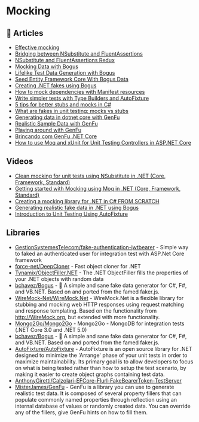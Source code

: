 # Mocking

## 📝 Articles

- [Effective mocking](https://cezarypiatek.github.io/post/effective-mocking/)
- [Bridging between NSubstitute and FluentAssertions](https://www.neovolve.com/2014/10/07/bridging-between-nsubstitute-and-fluentassertions/)
- [NSubstitute and FluentAssertions Redux](https://www.neovolve.com/2021/04/25/nsubstitute-and-fluentassertions-redux/)
- [Mocking Data with Bogus](https://dev.to/integerman/mocking-data-with-bogus-25ac)
- [Lifelike Test Data Generation with Bogus](http://dontcodetired.com/blog/post/Lifelike-Test-Data-Generation-with-Bogus)
- [Seed Entity Framework Core With Bogus Data](https://khalidabuhakmeh.com/seed-entity-framework-core-with-bogus)
- [Creating .NET fakes using Bogus](https://cmatskas.com/creating-net-fakes-using-bogus-2/)
- [How to mock dependencies with Manifest resources](https://www.code4it.dev/blog/mock-dependency-with-manifest-resources)
- [Write simpler tests with Type Builders and AutoFixture](https://canro91.github.io/2021/06/21/WriteSimplerTestsTypeBuilderAndAutoFixture/)
- [5 tips for better stubs and mocks in C#](https://canro91.github.io/2021/06/07/TipsForBetterStubsAndMocks/)
- [What are fakes in unit testing: mocks vs stubs](https://canro91.github.io/2021/05/24/WhatAreFakesInTesting/)
- [Generating data in dotnet core with GenFu](http://taswar.zeytinsoft.com/generating-data-in-dotnet-core-with-genfu/)
- [Realistic Sample Data with GenFu](https://www.davepaquette.com/archive/2015/11/15/realistic-sample-data-with-genfu.aspx)
- [Playing around with GenFu](https://asp.net-hacker.rocks/2016/01/27/playing-around-with-GenFu.html)
- [Brincando com GenFu .NET Core](https://dev.to/juniorporfirio/brincando-com-genfu-net-core-5gon)
- [How to use Moq and xUnit for Unit Testing Controllers in ASP.NET Core](https://www.hosting.work/aspnet-core-moq-xunit-unit-testing/)
## Videos
- [Clean mocking for unit tests using NSubstitute in .NET (Core, Framework, Standard)](https://www.youtube.com/watch?v=LcQYv0cBWk0)
- [Getting started with Mocking using Moq in .NET (Core, Framework, Standard)](https://www.youtube.com/watch?v=9ZvDBSQa_so)
- [Creating a mocking library for .NET in C# FROM SCRATCH](https://www.youtube.com/watch?v=9kEURoqHKZ0)
- [Generating realistic fake data in .NET using Bogus](https://www.youtube.com/watch?v=T9pwE1GAr_U)
- [Introduction to Unit Testing Using AutoFixture](https://www.youtube.com/watch?v=ivEke62spOg)

## Libraries
- [GestionSystemesTelecom/fake-authentication-jwtbearer](https://github.com/GestionSystemesTelecom/fake-authentication-jwtbearer/) - Simple way to faked an authenticated user for integration test with ASP.Net Core framework
- [force-net/DeepCloner](https://github.com/force-net/DeepCloner) - Fast object cloner for .NET
- [Tynamix/ObjectFiller.NET](https://github.com/Tynamix/ObjectFiller.NET/) - The .NET ObjectFiller fills the properties of your .NET objects with random data
- [bchavez/Bogus](https://github.com/bchavez/Bogus) - 📇 A simple and sane fake data generator for C#, F#, and VB.NET. Based on and ported from the famed faker.js.
- [WireMock-Net/WireMock.Net](https://github.com/WireMock-Net/WireMock.Net) - WireMock.Net is a flexible library for stubbing and mocking web HTTP responses using request matching and response templating. Based on the functionality from http://WireMock.org, but extended with more functionality.
- [Mongo2Go/Mongo2Go](https://github.com/Mongo2Go/Mongo2Go) - Mongo2Go - MongoDB for integration tests (.NET Core 3.0 and .NET 5.0)
- [bchavez/Bogus](https://github.com/bchavez/Bogus) - 📇 A simple and sane fake data generator for C#, F#, and VB.NET. Based on and ported from the famed faker.js.
- [AutoFixture/AutoFixture](https://github.com/AutoFixture/AutoFixture) - AutoFixture is an open source library for .NET designed to minimize the 'Arrange' phase of your unit tests in order to maximize maintainability. Its primary goal is to allow developers to focus on what is being tested rather than how to setup the test scenario, by making it easier to create object graphs containing test data.
- [AnthonyGiretti/Calzolari-EFCore-Flurl-FakeBearerToken-TestServer](https://github.com/AnthonyGiretti/Calzolari-EFCore-Flurl-FakeBearerToken-TestServer)
- [MisterJames/GenFu](https://github.com/MisterJames/GenFu) - GenFu is a library you can use to generate realistic test data. It is composed of several property fillers that can populate commonly named properties through reflection using an internal database of values or randomly created data. You can override any of the fillers, give GenFu hints on how to fill them.